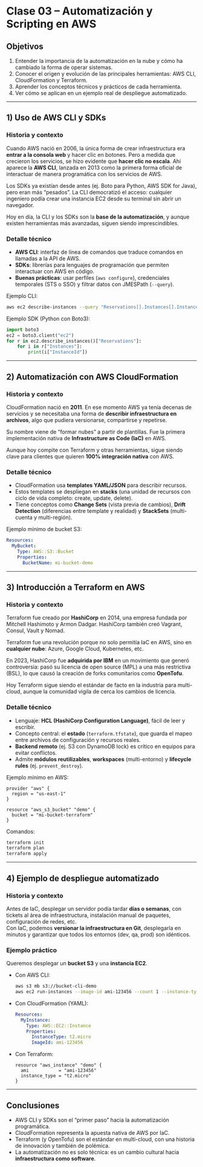 
# Clase 03 – Automatización y Scripting en AWS

## Objetivos
1. Entender la importancia de la automatización en la nube y cómo ha cambiado la forma de operar sistemas.  
2. Conocer el origen y evolución de las principales herramientas: AWS CLI, CloudFormation y Terraform.  
3. Aprender los conceptos técnicos y prácticos de cada herramienta.  
4. Ver cómo se aplican en un ejemplo real de despliegue automatizado.  

---

## 1) Uso de AWS CLI y SDKs  

### Historia y contexto  
Cuando AWS nació en 2006, la única forma de crear infraestructura era **entrar a la consola web** y hacer clic en botones. Pero a medida que crecieron los servicios, se hizo evidente que **hacer clic no escala**. Ahí aparece la **AWS CLI**, lanzada en 2013 como la primera forma oficial de interactuar de manera programática con los servicios de AWS.  

Los SDKs ya existían desde antes (ej. Boto para Python, AWS SDK for Java), pero eran más “pesados”. La CLI democratizó el acceso: cualquier ingeniero podía crear una instancia EC2 desde su terminal sin abrir un navegador.  

Hoy en día, la CLI y los SDKs son la **base de la automatización**, y aunque existen herramientas más avanzadas, siguen siendo imprescindibles.

### Detalle técnico  
- **AWS CLI**: interfaz de línea de comandos que traduce comandos en llamadas a la API de AWS.  
- **SDKs**: librerías para lenguajes de programación que permiten interactuar con AWS en código.  
- **Buenas prácticas**: usar perfiles (`aws configure`), credenciales temporales (STS o SSO) y filtrar datos con JMESPath (`--query`).  

Ejemplo CLI:  
```bash
aws ec2 describe-instances --query "Reservations[].Instances[].InstanceId"
```

Ejemplo SDK (Python con Boto3):  
```python
import boto3
ec2 = boto3.client("ec2")
for r in ec2.describe_instances()["Reservations"]:
    for i in r["Instances"]:
        print(i["InstanceId"])
```

---

## 2) Automatización con AWS CloudFormation  

### Historia y contexto  
CloudFormation nació en **2011**. En ese momento AWS ya tenía decenas de servicios y se necesitaba una forma de **describir infraestructura en archivos**, algo que pudiera versionarse, compartirse y repetirse.  

Su nombre viene de “formar nubes” a partir de plantillas. Fue la primera implementación nativa de **Infrastructure as Code (IaC)** en AWS.  

Aunque hoy compite con Terraform y otras herramientas, sigue siendo clave para clientes que quieren **100% integración nativa** con AWS.  

### Detalle técnico  
- CloudFormation usa **templates YAML/JSON** para describir recursos.  
- Estos templates se despliegan en **stacks** (una unidad de recursos con ciclo de vida completo: create, update, delete).  
- Tiene conceptos como **Change Sets** (vista previa de cambios), **Drift Detection** (diferencias entre template y realidad) y **StackSets** (multi-cuenta y multi-región).  

Ejemplo mínimo de bucket S3:  
```yaml
Resources:
  MyBucket:
    Type: AWS::S3::Bucket
    Properties:
      BucketName: mi-bucket-demo
```

---

## 3) Introducción a Terraform en AWS  

### Historia y contexto  
Terraform fue creado por **HashiCorp** en 2014, una empresa fundada por Mitchell Hashimoto y Armon Dadgar. HashiCorp también creó Vagrant, Consul, Vault y Nomad.  

Terraform fue una revolución porque no solo permitía IaC en AWS, sino en **cualquier nube**: Azure, Google Cloud, Kubernetes, etc.  

En 2023, HashiCorp fue **adquirida por IBM** en un movimiento que generó controversia: pasó su licencia de open source (MPL) a una más restrictiva (BSL), lo que causó la creación de forks comunitarios como **OpenTofu**.  

Hoy Terraform sigue siendo el estándar de facto en la industria para multi-cloud, aunque la comunidad vigila de cerca los cambios de licencia.  

### Detalle técnico  
- Lenguaje: **HCL (HashiCorp Configuration Language)**, fácil de leer y escribir.  
- Concepto central: el **estado** (`terraform.tfstate`), que guarda el mapeo entre archivos de configuración y recursos reales.  
- **Backend remoto** (ej. S3 con DynamoDB lock) es crítico en equipos para evitar conflictos.  
- Admite **módulos reutilizables**, **workspaces** (multi-entorno) y **lifecycle rules** (ej. `prevent_destroy`).  

Ejemplo mínimo en AWS:  
```hcl
provider "aws" {
  region = "us-east-1"
}

resource "aws_s3_bucket" "demo" {
  bucket = "mi-bucket-terraform"
}
```

Comandos:  
```bash
terraform init
terraform plan
terraform apply
```

---

## 4) Ejemplo de despliegue automatizado  

### Historia y contexto  
Antes de IaC, desplegar un servidor podía tardar **días o semanas**, con tickets al área de infraestructura, instalación manual de paquetes, configuración de redes, etc.  
Con IaC, podemos **versionar la infraestructura en Git**, desplegarla en minutos y garantizar que todos los entornos (dev, qa, prod) son idénticos.  

### Ejemplo práctico  
Queremos desplegar un **bucket S3** y una **instancia EC2**.

- Con AWS CLI:  
  ```bash
  aws s3 mb s3://bucket-cli-demo
  aws ec2 run-instances --image-id ami-123456 --count 1 --instance-type t2.micro
  ```

- Con CloudFormation (YAML):  
  ```yaml
  Resources:
    MyInstance:
      Type: AWS::EC2::Instance
      Properties:
        InstanceType: t2.micro
        ImageId: ami-123456
  ```

- Con Terraform:  
  ```hcl
  resource "aws_instance" "demo" {
    ami           = "ami-123456"
    instance_type = "t2.micro"
  }
  ```

---

## Conclusiones  
- AWS CLI y SDKs son el “primer paso” hacia la automatización programática.  
- CloudFormation representa la apuesta nativa de AWS por IaC.  
- Terraform (y OpenTofu) son el estándar en multi-cloud, con una historia de innovación y también de polémica.  
- La automatización no es solo técnica: es un cambio cultural hacia **infraestructura como software**.  
